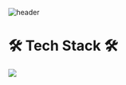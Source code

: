 ![header](https://capsule-render.vercel.app/api?type=waving!&color=gradient&height=300&section=header&text=SangWon%20Seo&fontAlign=70&fontSize=70&fontAlignY=30&fontColor=ffbf00)
# 🛠 Tech Stack 🛠
<img src="https://img.shields.io/badge/flutter- ffff?style=plastic&logo=flutter&logoColor=b8dff8"/>
